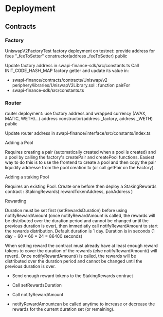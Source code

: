 # Deployment

## Contracts

### Factory
UniswapV2FactoryTest factory deployment on testnet: provide address for fees "_feeToSetter"
constructor(address _feeToSetter) public

Update factory address in swapi-finance-sdk/src/constants.ts
Call INIT_CODE_HASH_MAP factory getter and update its value in:
- swapi-finance/contracts/contracts/Uniswap/v2-periphery/libraries/UniswapV2Library.sol : function pairFor
- swapi-finance-sdk/src/constants.ts

### Router
router deployment: use factory address and wrapped currency (AVAX, MATIC, WETH/...) address
constructor(address _factory, address _WETH) public

Update router address in swapi-finance/interface/src/constants/index.ts


Adding a Pool

Requires creating a pair (automatically created when a pool is created) and a pool by calling the factory's createPair and createPool functions.
Easiest way to do this is to use the frontend to create a pool and then copy the pair liquidity  addresse from the pool creation tx (or call getPair on the Factory).

Adding a staking Pool

Requires an existing Pool. Create one before then deploy a StakingRewards contract :
 StakingRewards( rewardTokenAddress, pairAddress )


Rewarding

Duration must be set first (setRewardsDuration) before using notifyRewardAmount (once notifyRewardAmount is called, the rewards will be distributed over the duration period and cannot be changed until the previous duration is over), then immediatly call notifyRewardAmount to start the rewards distribution.
Default duration is 1 day.
Duration is in seconds (1 day = 60 * 60 * 24 = 86400 seconds)

When setting reward the contract must already have at least enough reward tokens to cover the duration of the rewards (else notifyRewardAmount() will revert).
Once notifyRewardAmount() is called, the rewards will be distributed over the duration period and cannot be changed until the previous duration is over.

- Send enough reward tokens to the StakingRewards contract
- Call setRewardsDuration
- Call notifyRewardAmount

- notifyRewardAmountcan be called anytime to increase or decrease the rewards for the current  duration set (or remaining).